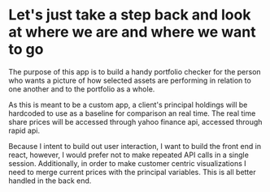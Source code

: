 # Let's just take a step back and look at where we are and where we want to go

The purpose of this app is to build a handy portfolio checker for the person who wants a picture of how selected assets are performing in relation to one another and to the portfolio as a whole. 

As this is meant to be a custom app, a client's principal holdings will be hardcoded to use as a baseline for comparison an real time. The real time share prices will be accessed through yahoo finance api, accessed through rapid api. 

Because I intent to build out user interaction, I want to build the front end in react, however, I would prefer not to make repeated API calls in a single session. Additionally, in order to make customer centric visualizations I need to merge current prices with the principal variables. This is all better handled in the back end. 



